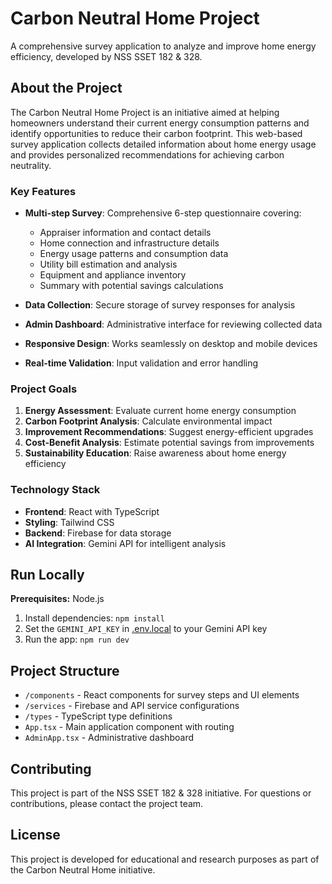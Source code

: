 # Carbon Neutral Home Project

A comprehensive survey application to analyze and improve home energy efficiency, developed by NSS SSET 182 & 328.

## About the Project

The Carbon Neutral Home Project is an initiative aimed at helping homeowners understand their current energy consumption patterns and identify opportunities to reduce their carbon footprint. This web-based survey application collects detailed information about home energy usage and provides personalized recommendations for achieving carbon neutrality.

### Key Features

- **Multi-step Survey**: Comprehensive 6-step questionnaire covering:
  - Appraiser information and contact details
  - Home connection and infrastructure details
  - Energy usage patterns and consumption data
  - Utility bill estimation and analysis
  - Equipment and appliance inventory
  - Summary with potential savings calculations

- **Data Collection**: Secure storage of survey responses for analysis
- **Admin Dashboard**: Administrative interface for reviewing collected data
- **Responsive Design**: Works seamlessly on desktop and mobile devices
- **Real-time Validation**: Input validation and error handling

### Project Goals

1. **Energy Assessment**: Evaluate current home energy consumption
2. **Carbon Footprint Analysis**: Calculate environmental impact
3. **Improvement Recommendations**: Suggest energy-efficient upgrades
4. **Cost-Benefit Analysis**: Estimate potential savings from improvements
5. **Sustainability Education**: Raise awareness about home energy efficiency

### Technology Stack

- **Frontend**: React with TypeScript
- **Styling**: Tailwind CSS
- **Backend**: Firebase for data storage
- **AI Integration**: Gemini API for intelligent analysis

## Run Locally

**Prerequisites:**  Node.js


1. Install dependencies:
   `npm install`
2. Set the `GEMINI_API_KEY` in [.env.local](.env.local) to your Gemini API key
3. Run the app:
   `npm run dev`

## Project Structure

- `/components` - React components for survey steps and UI elements
- `/services` - Firebase and API service configurations
- `/types` - TypeScript type definitions
- `App.tsx` - Main application component with routing
- `AdminApp.tsx` - Administrative dashboard

## Contributing

This project is part of the NSS SSET 182 & 328 initiative. For questions or contributions, please contact the project team.

## License

This project is developed for educational and research purposes as part of the Carbon Neutral Home initiative.
